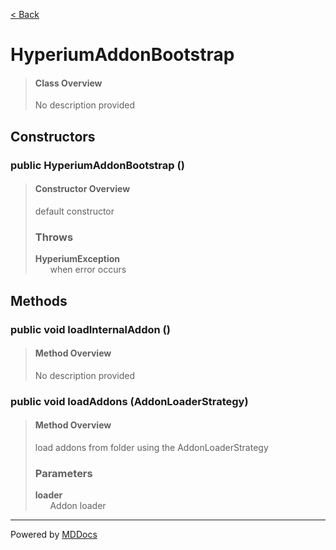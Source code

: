 [< Back](README.md)
# HyperiumAddonBootstrap #
>#### Class Overview ####
>No description provided
## Constructors ##
### public HyperiumAddonBootstrap () ###
>#### Constructor Overview ####
>default constructor
>
>### Throws ###
>**HyperiumException**<br />
>&nbsp;&nbsp;&nbsp;&nbsp;&nbsp;&nbsp;when error occurs
>
## Methods ##
### public void loadInternalAddon () ###
>#### Method Overview ####
>No description provided
>
### public void loadAddons (AddonLoaderStrategy) ###
>#### Method Overview ####
>load addons from folder using the AddonLoaderStrategy
>
>### Parameters ###
>**loader**<br />
>&nbsp;&nbsp;&nbsp;&nbsp;&nbsp;&nbsp;Addon loader
>

---
Powered by [MDDocs](https://github.com/VRCube/MDDocs)